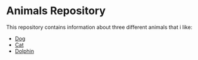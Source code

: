 # Animals Repository

This repository contains information about three different animals that i like:

- [Dog](dog.md)
- [Cat](cat.md)
- [Dolphin](dolphin.md)
